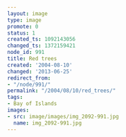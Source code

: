 ```yaml
---
layout: image
type: image
promote: 0
status: 1
created_ts: 1092143056
changed_ts: 1372159421
node_id: 991
title: Red trees
created: '2004-08-10'
changed: '2013-06-25'
redirect_from:
- "/node/991/"
permalink: "/2004/08/10/red_trees/"
tags:
- Bay of Islands
images:
- src: image/images/img_2092-991.jpg
  name: img_2092-991.jpg
---
```


